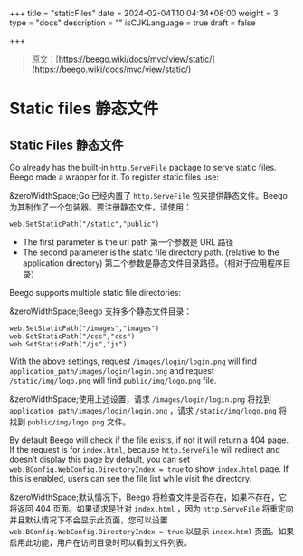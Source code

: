 +++
title = "staticFiles"
date = 2024-02-04T10:04:34+08:00
weight = 3
type = "docs"
description = ""
isCJKLanguage = true
draft = false

+++

> 原文：[https://beego.wiki/docs/mvc/view/static/](https://beego.wiki/docs/mvc/view/static/)

# Static files 静态文件



## Static Files 静态文件

Go already has the built-in `http.ServeFile` package to serve static files. Beego made a wrapper for it. To register static files use:

&zeroWidthSpace;Go 已经内置了 `http.ServeFile` 包来提供静态文件。Beego 为其制作了一个包装器。要注册静态文件，请使用：

```
web.SetStaticPath("/static","public")
```

- The first parameter is the url path
  第一个参数是 URL 路径
- The second parameter is the static file directory path. (relative to the application directory)
  第二个参数是静态文件目录路径。（相对于应用程序目录）

Beego supports multiple static file directories:

&zeroWidthSpace;Beego 支持多个静态文件目录：

```
web.SetStaticPath("/images","images")
web.SetStaticPath("/css","css")
web.SetStaticPath("/js","js")
```

With the above settings, request `/images/login/login.png` will find `application_path/images/login/login.png` and request `/static/img/logo.png` will find `public/img/logo.png` file.

&zeroWidthSpace;使用上述设置，请求 `/images/login/login.png` 将找到 `application_path/images/login/login.png` ，请求 `/static/img/logo.png` 将找到 `public/img/logo.png` 文件。

By default Beego will check if the file exists, if not it will return a 404 page. If the request is for `index.html`, because `http.ServeFile` will redirect and doesn’t display this page by default, you can set `web.BConfig.WebConfig.DirectoryIndex = true` to show `index.html` page. If this is enabled, users can see the file list while visit the directory.

&zeroWidthSpace;默认情况下，Beego 将检查文件是否存在，如果不存在，它将返回 404 页面。如果请求是针对 `index.html` ，因为 `http.ServeFile` 将重定向并且默认情况下不会显示此页面，您可以设置 `web.BConfig.WebConfig.DirectoryIndex = true` 以显示 `index.html` 页面。如果启用此功能，用户在访问目录时可以看到文件列表。